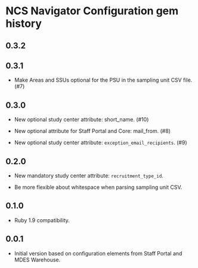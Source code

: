 NCS Navigator Configuration gem history
=======================================

0.3.2
-----

0.3.1
-----

- Make Areas and SSUs optional for the PSU in the sampling unit CSV
  file. (#7)

0.3.0
-----

- New optional study center attribute: short_name. (#10)

- New optional attribute for Staff Portal and Core: mail_from. (#8)

- New optional study center attribute: `exception_email_recipients`. (#9)

0.2.0
-----

- New mandatory study center attribute: `recruitment_type_id`.

- Be more flexible about whitespace when parsing sampling unit CSV.

0.1.0
-----

- Ruby 1.9 compatibility.

0.0.1
-----

- Initial version based on configuration elements from Staff Portal
  and MDES Warehouse.
